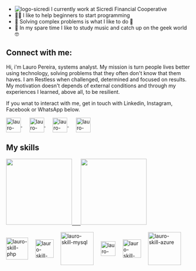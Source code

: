 -  ![logo-sicredi](https://user-images.githubusercontent.com/16515641/135771648-dab7960f-9b3b-449c-b54e-0880d2a41a53.png) I currently work at Sicredi Financial Cooperative
- 👨‍🏫 I like to help beginners to start programming 
- 🎯 Solving complex problems is what I like to do 🧠
- 🎸 In my spare time I like to study music and catch up on the geek world 🤓

## Connect with me:
Hi, i'm Lauro Pereira, systems analyst. My mission is turn people lives better using technology, solving problems that they often don't know that them haves.
I am Restless when challenged, determined and focused on results. My motivation doesn't depends of external conditions and through my experiences I learned, above all, to be resilient.

If you wnat to interact with me, get in touch with Linkedin, Instagram, Facebook or WhatsApp below.

<a href="https://www.linkedin.com/in/lauro-pereira-4983b672/" target="_blank">
  <img align="center" alt="lauro-pereira-linkedin" width="40" src="https://cdn-icons-png.flaticon.com/512/145/145807.png" />
</a>&nbsp;&nbsp;&nbsp;&nbsp;
<a href="https://www.instagram.com/lauropereira88/" target="_blank">
  <img align="center" alt="lauro-pereira-instagram" width="40" src="https://cdn-icons-png.flaticon.com/512/733/733558.png" />
</a>&nbsp;&nbsp;&nbsp;&nbsp;
<a href="https://www.facebook.com/lauro.pereira.31392" target="_blank">
  <img align="center" alt="lauro-pereira-facebook" width="40" src="https://cdn-icons-png.flaticon.com/512/145/145802.png" />
</a>&nbsp;&nbsp;&nbsp;&nbsp;
<a href="https://api.whatsapp.com/send?phone=5551993510960&text=Ol%C3%A1%2C%20encontrei%20seu%20perfil%20no%20Github%20e%20gostaria%20de%20conversar%20com%20voc%C3%AA." target="_blank">
  <img align="center" alt="lauro-pereira-whatsapp" width="40" src="https://cdn-icons-png.flaticon.com/512/733/733585.png" />
</a>

## My skills
<div>
  <a href="https://github.com/lauroPereira">
    <img height="180em" src="https://github-readme-stats.vercel.app/api?username=lauroPereira&show_icons=true&theme=dracula&include_all_commits=true&count_private=true" />
    &nbsp;&nbsp;&nbsp;&nbsp;
    <img height="180em"  src="https://github-readme-stats.vercel.app/api/top-langs/?username=lauroPereira&layout=compact&langs_count=16&theme=dracula" />
  </a>
</div>
  
<div style="display: inline_block"><br>
  <img align="center" alt="lauro-skill-php" width="60" src="https://cdn.jsdelivr.net/gh/devicons/devicon/icons/php/php-plain.svg" />&nbsp;&nbsp;&nbsp;&nbsp;
  <img align="center" alt="lauro-skill-laravel" width="50" src="https://cdn.jsdelivr.net/gh/devicons/devicon/icons/laravel/laravel-plain-wordmark.svg" />&nbsp;&nbsp;&nbsp;&nbsp;
  <img align="center" alt="lauro-skill-mysql" width="90" src="https://cdn.jsdelivr.net/gh/devicons/devicon/icons/mysql/mysql-plain-wordmark.svg" />&nbsp;&nbsp;&nbsp;&nbsp;
  <img align="center" alt="lauro-skill-javascript" width="40" src="https://cdn.jsdelivr.net/gh/devicons/devicon/icons/javascript/javascript-original.svg" />&nbsp;&nbsp;&nbsp;&nbsp;
  <img align="center" alt="lauro-skill-docker" width="50" src="https://cdn.jsdelivr.net/gh/devicons/devicon/icons/docker/docker-plain-wordmark.svg" />&nbsp;&nbsp;&nbsp;&nbsp;
  <img align="center" alt="lauro-skill-azure" width="90" src="https://cdn.jsdelivr.net/gh/devicons/devicon/icons/azure/azure-original-wordmark.svg" />
</div>
